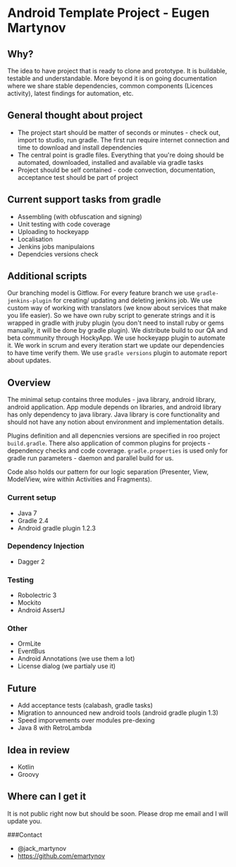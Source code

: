 # Android Template Project - Eugen Martynov

## Why?

The idea to have project that is ready to clone and prototype. It is buildable, testable and understandable.
More beyond it is on going documentation where we share stable dependencies, common components (Licences activity), latest findings for automation, etc.

## General thought about project

 * The project start should be matter of seconds or minutes - check out, import to studio, run gradle. The first run require internet connection and time to download and install dependencies
 * The central point is gradle files. Everything that you're doing should be automated, downloaded, installed and available via gradle tasks
 * Project should be self contained  - code convection, documentation, acceptance test should be part of project 
 
## Current support tasks from gradle
 * Assembling (with obfuscation and signing)
 * Unit testing with code coverage
 * Uploading to hockeyapp
 * Localisation
 * Jenkins jobs manipulaions
 * Dependcies versions check
 
## Additional scripts

Our branching model is Gitflow. For every feature branch we use `gradle-jenkins-plugin` for creating/ updating and deleting jenkins job.
We use custom way of working with translators (we know about services that make you life easier). So we have own ruby script to generate strings and it is wrapped in gradle with jruby plugin (you don't need to install ruby or gems manually, it will be done by gradle plugin).
We distribute build to our QA and beta community through HockyApp. We use hockeyapp plugin to automate it.
We work in scrum and every iteration start we update our dependencies to have time verify them. We use `gradle versions` plugin to automate report about updates.

## Overview

The minimal setup contains three modules - java library, android library, android application. App module depends on libraries, and android library has only dependency to java library. Java library is core functionality and should not have any notion about environment and implementation details.

Plugins definition and all depencnies versions are specified in roo project `build.gradle`. There also application of common plugins for projects - dependency checks and code coverage. `gradle.properties` is used only for gradle run parameters - daemon and parallel build for us.

Code also holds our pattern for our logic separation (Presenter, View, ModelView, wire within Activities and Fragments).

### Current setup
 * Java 7
 * Gradle 2.4
 * Android gradle plugin 1.2.3
 
### Dependency Injection
 * Dagger 2
 
### Testing
 * Robolectric 3
 * Mockito
 * Android AssertJ
 
### Other
 * OrmLite
 * EventBus
 * Android Annotations (we use them a lot)
 * License dialog (we partialy use it)
 
## Future
 * Add acceptance tests (calabash, gradle tasks)
 * Migration to announced new android tools (android gradle plugin 1.3)
 * Speed imporvements over modules pre-dexing
 * Java 8 with RetroLambda
 
## Idea in review 
 * Kotlin
 * Groovy
 
## Where can I get it
It is not public right now but should be soon. Please drop me email and I will update you.

###Contact
 * @jack_martynov
 * https://github.com/emartynov
 
 




